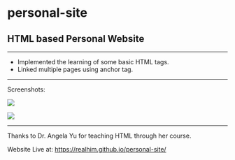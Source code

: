 # personal-site
## HTML based Personal Website ##
---------------
* Implemented the learning of some basic HTML tags.
* Linked multiple pages using anchor tag.

---------------
Screenshots:

![](/images/.png)

![](/images/.png)

---------------
Thanks to Dr. Angela Yu for teaching HTML through her course.

Website Live at: https://realhim.github.io/personal-site/
